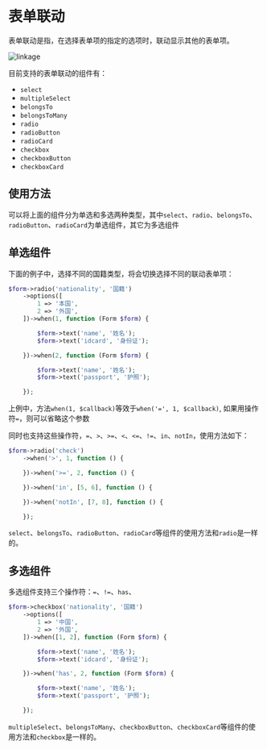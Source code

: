 # 表单联动

表单联动是指，在选择表单项的指定的选项时，联动显示其他的表单项。

![linkage](https://user-images.githubusercontent.com/1479100/82905667-ba6f7980-9f96-11ea-97f1-8f5d565b830c.gif)

目前支持的表单联动的组件有：

- `select`
- `multipleSelect`
- `belongsTo`
- `belongsToMany`
- `radio`
- `radioButton`
- `radioCard`
- `checkbox`
- `checkboxButton`
- `checkboxCard`

## 使用方法

可以将上面的组件分为单选和多选两种类型，其中`select`、`radio`、`belongsTo`、`radioButton`、`radioCard`为单选组件，其它为多选组件

## 单选组件

下面的例子中，选择不同的国籍类型，将会切换选择不同的联动表单项：

```php
$form->radio('nationality', '国籍')
    ->options([
        1 => '本国',
        2 => '外国',
    ])->when(1, function (Form $form) { 

        $form->text('name', '姓名');
        $form->text('idcard', '身份证');

    })->when(2, function (Form $form) { 

        $form->text('name', '姓名');
        $form->text('passport', '护照');

    });
```

上例中，方法`when(1, $callback)`等效于`when('=', 1, $callback)`, 如果用操作符`=`，则可以省略这个参数

同时也支持这些操作符，`=`、`>`、`>=`、`<`、`<=`、`!=`、`in`、`notIn`，使用方法如下：

```php
$form->radio('check')
    ->when('>', 1, function () {

    })->when('>=', 2, function () {

    })->when('in', [5, 6], function () {

    })->when('notIn', [7, 8], function () {

    });
```

`select`、`belongsTo`、`radioButton`、`radioCard`等组件的使用方法和`radio`是一样的。

## 多选组件

多选组件支持三个操作符：`=`、`!=`、`has`、

```php
$form->checkbox('nationality', '国籍')
    ->options([
        1 => '中国',
        2 => '外国',
    ])->when([1, 2], function (Form $form) { 

        $form->text('name', '姓名');
        $form->text('idcard', '身份证');

    })->when('has', 2, function (Form $form) { 

        $form->text('name', '姓名');
        $form->text('passport', '护照');

    });
```

`multipleSelect`、`belongsToMany`、`checkboxButton`、`checkboxCard`等组件的使用方法和`checkbox`是一样的。
